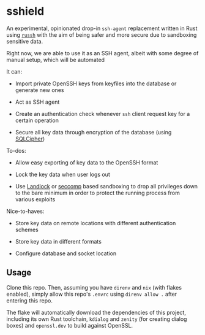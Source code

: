 # sshield

An experimental, opinionated drop-in `ssh-agent` replacement written in Rust using [`russh`](https://github.com/warp-tech/russh)
with the aim of being safer and more secure due to sandboxing sensitive data.

Right now, we are able to use it as an SSH agent, albeit with some degree of manual setup, 
which will be automated

It can:

- Import private OpenSSH keys from keyfiles into the database or generate new ones

- Act as SSH agent

- Create an authentication check whenever `ssh` client request key for a certain operation 

- Secure all key data through encryption of the database (using [SQLCipher](https://github.com/sqlcipher/sqlcipher))

To-dos:

- Allow easy exporting of key data to the OpenSSH format

- Lock the key data when user logs out

- Use [Landlock](https://docs.kernel.org/security/landlock.html) or [seccomp](https://en.wikipedia.org/wiki/Seccomp) based sandboxing to drop all privileges down to 
the bare minimum in order to protect the running process from various exploits

Nice-to-haves:

- Store key data on remote locations with different authentication schemes

- Store key data in different formats

- Configure database and socket location

## Usage

Clone this repo. Then, assuming you have `direnv` and `nix` (with flakes enabled),
simply allow this repo's `.envrc` using `direnv allow .` after entering this repo.

The flake will automatically download the dependencies of this project, including
its own Rust toolchain, `kdialog` and `zenity` (for creating dialog boxes) and 
`openssl.dev` to build against OpenSSL.
